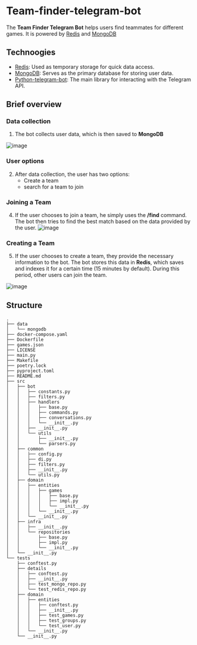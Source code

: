 # Team-finder-telegram-bot
The __Team Finder Telegram Bot__ helps users find teammates for different games.
It is powered by [Redis](https://redis.io/)  and [MongoDB](https://www.mongodb.com/) 

## Technoogies
  - [Redis](https://redis.io/): Used as temporary storage for quick data access.
  - [MongoDB](https://www.mongodb.com/): Serves as the primary database for storing user data.
  - [Python-telegram-bot](https://python-telegram-bot.org/): The main library for interacting with the Telegram API.

## Brief overview
### Data collection
1. The bot collects user data, which is then saved to __MongoDB__

![image](https://github.com/user-attachments/assets/6afa3db0-6a6d-4317-9ca1-24e4375db895)

### User options
2. After data collection, the user has two options:  
   - Create a team  
   - search for a team to join

### Joining a Team
4. If the user chooses to join a team, he simply uses the __/find__ command. The bot then tries to find the best match based on the data provided by the user.
![image](https://github.com/user-attachments/assets/06b40dbc-ef7f-439d-b126-6201a39a564a)

### Creating a Team
5. If the user chooses to create a team, they provide the necessary information to the bot.
The bot stores this data in __Redis__, which saves and indexes it for a certain time
(15 minutes by default). During this period, other users can join the team.

![image](https://github.com/user-attachments/assets/d79219a9-b502-469a-b218-d778bfb8f631)

## Structure
```
.
├── data
│   └── mongodb
├── docker-compose.yaml
├── Dockerfile
├── games.json
├── LICENSE
├── main.py
├── Makefile
├── poetry.lock
├── pyproject.toml
├── README.md
├── src
│   ├── bot
│   │   ├── constants.py
│   │   ├── filters.py
│   │   ├── handlers
│   │   │   ├── base.py
│   │   │   ├── commands.py
│   │   │   ├── conversations.py
│   │   │   └── __init__.py
│   │   ├── __init__.py
│   │   └── utils
│   │       ├── __init__.py
│   │       └── parsers.py
│   ├── common
│   │   ├── config.py
│   │   ├── di.py
│   │   ├── filters.py
│   │   ├── __init__.py
│   │   └── utils.py
│   ├── domain
│   │   ├── entities
│   │   │   ├── games
│   │   │   │   ├── base.py
│   │   │   │   ├── impl.py
│   │   │   │   └── __init__.py
│   │   │   └── __init__.py
│   │   └── __init__.py
│   ├── infra
│   │   ├── __init__.py
│   │   └── repositories
│   │       ├── base.py
│   │       ├── impl.py
│   │       └── __init__.py
│   └── __init__.py
└── tests
    ├── conftest.py
    ├── details
    │   ├── conftest.py
    │   ├── __init__.py
    │   ├── test_mongo_repo.py
    │   └── test_redis_repo.py
    ├── domain
    │   ├── entities
    │   │   ├── conftest.py
    │   │   ├── __init__.py
    │   │   ├── test_games.py
    │   │   ├── test_groups.py
    │   │   └── test_user.py
    │   └── __init__.py
    └── __init__.py
```
